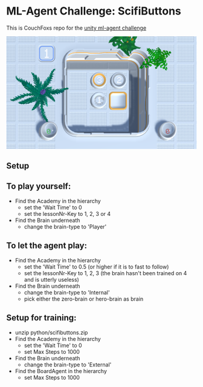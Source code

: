 # ML-Agent Challenge: ScifiButtons
This is CouchFoxs repo for the [unity ml-agent challenge](https://connect.unity.com/challenges/ml-agents-1?_ga=2.261068109.1978306304.1516962394-1084077767.1386097858)

![ScifiButtons](screenshot-scifi-buttons.png)

## Setup

## To play yourself:
* Find the Academy in the hierarchy
  * set the 'Wait Time' to 0
  * set the lessonNr-Key to 1, 2, 3 or 4
* Find the Brain underneath
  * change the brain-type to 'Player'

## To let the agent play:
* Find the Academy in the hierarchy
  * set the 'Wait Time' to 0.5 (or higher if it is to fast to follow)
  * set the lessonNr-Key to 1, 2, 3 (the brain hasn't been trained on 4 and is utterly useless)
* Find the Brain underneath
  * change the brain-type to 'Internal'
  * pick either the zero-brain or hero-brain as brain

## Setup for training:
* unzip python/scifibuttons.zip
* Find the Academy in the hierarchy
  * set the 'Wait Time' to 0
  * set Max Steps to 1000
* Find the Brain underneath
  * change the brain-type to 'External'
* Find the BoardAgent in the hierarchy
  * set Max Steps to 1000
